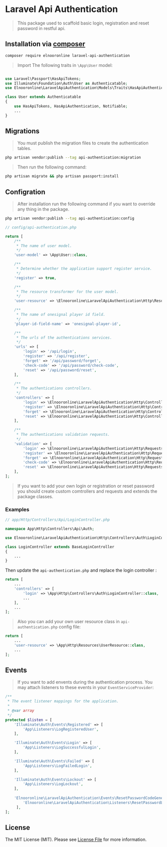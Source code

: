 # Laravel Api Authentication

> This package used to scaffold basic login, registration and reset password in restful api.

## Installation via [composer](https://getcomposer.org/)

```bash
composer require elnooronline laravel-api-authentication
```
> Import The following traits in `\App\User` model:
```php

use Laravel\Passport\HasApiTokens;
use Illuminate\Foundation\Auth\User as Authenticatable;
use Elnooronline\LaravelApiAuthentication\Models\Traits\HasApiAuthentication;

class User extends Authenticatable
{
    use HasApiTokens, HasApiAuthentication, Notifiable;
    ...
}
``` 
## Migrations
> You must publish the migration files to create the authentication tables.
```bash
php artisan vendor:publish --tag api-authentication:migration
```
> Then run the following command:
```bash
php artisan migrate && php artisan passport:install
```
## Configration
> After installation run the following command if you want to override any thing in the package. 
```bash
php artisan vendor:publish --tag api-authentication:config
```
```php
// config/api-authentication.php

return [
    /**
     * The name of user model.
     */
    'user-model' => \App\User::class,

    /**
     * Determine whether the application support register service.
     */
    'register' => true,

    /**
     * The resource transformer for the user model.
     */
    'user-resource' => \Elnooronline\LaravelApiAuthentication\Http\Resources\UserResource::class,

    /**
     * The name of onesignal player id field.
     */
    'player-id-field-name' => 'onesignal-player-id',

    /**
     * The urls of the authentications services.
     */
    'urls' => [
        'login' => '/api/login',
        'register' => '/api/register',
        'forget' => '/api/password/forget',
        'check-code' => '/api/password/check-code',
        'reset' => '/api/password/reset',
    ],

    /**
     * The authentications controllers.
     */
    'controllers' => [
        'login' => \Elnooronline\LaravelApiAuthentication\Http\Controllers\Auth\LoginController::class,
        'register' => \Elnooronline\LaravelApiAuthentication\Http\Controllers\Auth\RegisterController::class,
        'forget' => \Elnooronline\LaravelApiAuthentication\Http\Controllers\Auth\ForgotPasswordController::class,
        'reset' => \Elnooronline\LaravelApiAuthentication\Http\Controllers\Auth\ResetPasswordController::class,
    ],

    /**
     * The authentications validation requests.
     */
    'validation' => [
        'login' => \Elnooronline\LaravelApiAuthentication\Http\Requests\LoginRequest::class,
        'register' => \Elnooronline\LaravelApiAuthentication\Http\Requests\RegisterRequest::class,
        'forget' => \Elnooronline\LaravelApiAuthentication\Http\Requests\ForgetPasswordRequest::class,
        'check-code' => \Elnooronline\LaravelApiAuthentication\Http\Requests\CheckCodeRequest::class,
        'reset' => \Elnooronline\LaravelApiAuthentication\Http\Requests\ResetPasswordRequest::class,
    ],
];
```
> If you want to add your own login or registration or reset password you should create custom comtrollers and requests and extends the package classes.

### Examples
```php
// app/Http/Controllers/Api/LoginController.php

namespace App\Http\Controllers\Api\Auth;

use Elnooronline\LaravelApiAuthentication\Http\Controllers\Auth\LoginController as BaseLoginController;

class LoginController extends BaseLoginController
{
    ...
}
```
Then update the `api-authentication.php` and replace the login controller :
```php
return [
    ...
    'controllers' => [
        'login' => \App\Http\Controllers\Auth\LoginController::class,
        ...
    ],
    ...
];
```
> Also you can add your own user resource class in `api-authentication.php` config file:
```php
return [
    ...
    'user-resource' => \App\Http\Resources\UserResource::class,
    ...
];
```
## Events
> If you want to add envents during the authentication process. You may attach listeners to these events in your `EventServiceProvider`:
```php
/**
 * The event listener mappings for the application.
 *
 * @var array
 */
protected $listen = [
    'Illuminate\Auth\Events\Registered' => [
        'App\Listeners\LogRegisteredUser',
    ],

    'Illuminate\Auth\Events\Login' => [
        'App\Listeners\LogSuccessfulLogin',
    ],

    'Illuminate\Auth\Events\Failed' => [
        'App\Listeners\LogFailedLogin',
    ],

    'Illuminate\Auth\Events\Lockout' => [
        'App\Listeners\LogLockout',
    ],
    
    'Elnooronline\LaravelApiAuthentication\Events\ResetPasswordCodeGenerated' => [
        'Elnooronline\LaravelApiAuthentication\Listeners\ResetPasswordListener',
     ],
];
```
## License

The MIT License (MIT). Please see [License File](LICENSE.md) for more information.